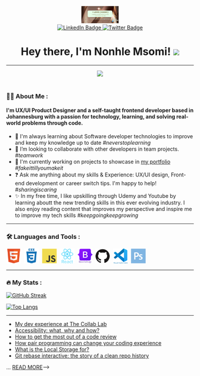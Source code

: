 

<div id="header" align="center">
  <img src="cover image333.png" width="100"/>
  
  <div id="badges">
    <a href="linkedin.com/in/nonhle-msomi-b40000bb">
      <img src="https://img.shields.io/badge/LinkedIn-blue?style=for-the-badge&logo=linkedin&logoColor=white" alt="LinkedIn Badge"/>
    </a>
    <!--<a href="https://dev.to/crispitipina">
      <img src="https://img.shields.io/badge/dev.to-0A0A0A?style=for-the-badge&logo=devdotto&logoColor=white" alt="DevTo Badge"/>
    </a>
    <a href="https://cristinapadilla.hashnode.dev/">
     <img src="https://img.shields.io/badge/Hashnode-2962FF?style=for-the-badge&logo=hashnode&logoColor=white" alt="Hashnode"/>
    </a>
    <a href="https://www.freecodecamp.org/espanol/news/author/cristinapadilla">
      <img src="https://img.shields.io/badge/Ghost-000?style=for-the-badge&logo=ghost&logoColor=yellow" alt="Ghost Badge"/>
    </a> -->
    <a href="https://twitter.com/nonhle_msomi">
      <img src="https://img.shields.io/badge/Twitter-blue?style=for-the-badge&logo=twitter&logoColor=white" alt="Twitter Badge"/>
    </a>
  </div>
  
  <!--<img src="https://komarev.com/ghpvc/?username=mama-simba&style=flat-square&color=green" alt=""/>-->
  
  <h1>
    Hey there, I'm Nonhle Msomi!
    <img src="https://media.giphy.com/media/hvRJCLFzcasrR4ia7z/giphy.gif" width="30px"/>
  </h1>
</div>

---

<div align="center">
  <img src="/Users/nonhlemsomi/Documents/Msomi996/cover image333.png" />
</div>

<br>

### :woman_technologist: About Me :

<h4>I'm UX/UI Product Designer and a self-taught frontend developer based in Johannesburg  with a passion for technology, learning, and solving real-world problems through code.</h4>

- 👀 I'm always learning about Software developer technologies to improve and keep my knowledge up to date <em>#neverstoplearning</em>
- 👥 I’m looking to collaborate with other developers in team projects. <em>#teamwork</em>
- 💪 I'm currently working on projects to showcase in [my portfolio](https://nonhle.webflow.io/) <em>#fakeittillyoumakeit</em>
- ❓ Ask me anything about my skills & Experience: UX/UI design, Front-end development or career switch tips. I'm happy to help! <em>#sharingiscaring</em>
- ✨ In my free time, I like upskilling through Udemy and Youtube by learning aboutt the new trending skills in this ever evolving industry. I also enjoy reading content that improves my perspective and inspire me to improve my tech skills <em>#keepgoingkeepgrowing</em>

---



### :hammer_and_wrench: Languages and Tools :

<div>
  <img src="https://github.com/devicons/devicon/blob/master/icons/html5/html5-original.svg" title="HTML5" alt="HTML" width="40" height="40"/>&nbsp;
  <img src="https://github.com/devicons/devicon/blob/master/icons/css3/css3-plain-wordmark.svg"  title="CSS3" alt="CSS" width="40" height="40"/>&nbsp;
  <img src="https://github.com/devicons/devicon/blob/master/icons/javascript/javascript-original.svg" title="JavaScript" alt="JavaScript" width="40" height="40"/>&nbsp;
  <img src="https://github.com/devicons/devicon/blob/master/icons/react/react-original-wordmark.svg" title="React" alt="React" width="40" height="40"/>&nbsp;
  <img src="https://github.com/devicons/devicon/blob/master/icons/bootstrap/bootstrap-original-wordmark.svg" title="Bootstrap" alt="Bootstrap" width="40" height="40"/>&nbsp;
  <!--<img src="https://github.com/devicons/devicon/blob/master/icons/tailwindcss/tailwindcss-original-wordmark.svg" title="Tailwind" alt="Tailwind CSS" width="40" height="40"/>&nbsp;
 <img src="https://github.com/devicons/devicon/blob/master/icons/nodejs/nodejs-original.svg" title="NodeJS" alt="NodeJS" width="40" height="40"/>&nbsp;
 <img src="https://github.com/devicons/devicon/blob/master/icons/express/express-original.svg" title="ExpressJS" alt="ExpressJS" width="40" height="40"/>&nbsp;
 <img src="https://github.com/devicons/devicon/blob/master/icons/git/git-original.svg" title="Git" alt="Git" width="40" height="40"/>&nbsp; -->
 <img src="https://github.com/devicons/devicon/blob/master/icons/github/github-original.svg" title="GitHub" alt="GitHub" width="40" height="40"/>&nbsp;
  <!--<img src="https://github.com/devicons/devicon/blob/master/icons/heroku/heroku-original-wordmark.svg" title="Heroku" alt="Heroku" width="40" height="40"/>&nbsp;-->
  <img src="https://github.com/devicons/devicon/blob/master/icons/vscode/vscode-original-wordmark.svg" title="VSCode" alt="VS Code" width="40" height="40"/>&nbsp;
  <img src="https://github.com/devicons/devicon/blob/master/icons/photoshop/photoshop-plain.svg" title="Photoshop" alt="Photoshop" width="40" height="40"/>&nbsp;
</div>

---

### :fire: My Stats :


[![GitHub Streak](http://github-readme-streak-stats.herokuapp.com?user=mama-simba&theme=neon-dark)](https://git.io/streak-stats)

[![Top Langs](https://github-readme-stats.vercel.app/api/top-langs/?username=mama-simba&layout=compact&theme=vision-friendly-dark)](https://github.com/anuraghazra/github-readme-stats)

---


<!--### :writing_hand: Blog Posts :

<!-- BLOG-POST-LIST:START -->
- [My dev experience at The Collab Lab](https://dev.to/crispitipina/my-dev-experience-at-the-collab-lab-j8l)
- [Accessibility: what, why and how?](https://dev.to/crispitipina/accessibility-what-why-and-how-2cih)
- [How to get the most out of a code review](https://dev.to/crispitipina/how-to-get-the-most-out-of-a-code-review-nmj)
- [How pair programming can change your coding experience](https://dev.to/crispitipina/how-pair-programming-can-change-your-coding-experience-jnh)
- [What is the Local Storage for?](https://dev.to/crispitipina/what-is-the-local-storage-for-1fpp)
- [Git rebase interactive: the story of a clean repo history](https://dev.to/crispitipina/git-rebase-interactive-the-story-of-a-clean-repo-history-16ag)
<!-- BLOG-POST-LIST:END -->


... [READ MORE](https://dev.to/crispitipina)-->


<!--


  
  

  
 


-->

